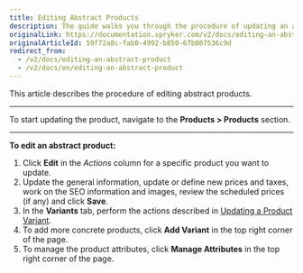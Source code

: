 ```yaml
---
title: Editing Abstract Products
description: The guide walks you through the procedure of updating an abstract product in the Back Office.
originalLink: https://documentation.spryker.com/v2/docs/editing-an-abstract-product
originalArticleId: 59f72a8c-fab0-4992-b850-67b007536c9d
redirect_from:
  - /v2/docs/editing-an-abstract-product
  - /v2/docs/en/editing-an-abstract-product
---
```


This article describes the procedure of editing abstract products.
***
To start updating the product, navigate to the **Products > Products** section.
***
**To edit an abstract product:**
1. Click **Edit** in the _Actions_ column for a specific product you want to update.
2. Update the general information, update or define new prices and taxes, work on the SEO information and images, review the scheduled prices (if any) and click **Save**.
3. In the **Variants** tab, perform the actions described in  [Updating a Product Variant](/docs/scos/user/user-guides/{{page.version}}/back-office-user-guide/products/products/concrete-products/updating-a-product-variant.html).
4. To add more concrete products, click **Add Variant** in the top right corner of the page.
5. To manage the product attributes, click **Manage Attributes** in the top right corner of the page.
